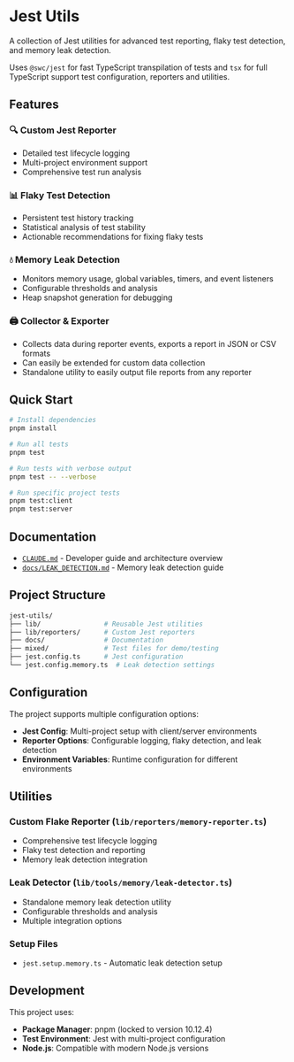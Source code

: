 # Jest Utils

A collection of Jest utilities for advanced test reporting, flaky test detection, and memory leak detection.

Uses `@swc/jest` for fast TypeScript transpilation of tests and `tsx` for full TypeScript support test configuration, reporters and utilities.

## Features

### 🔍 Custom Jest Reporter

- Detailed test lifecycle logging
- Multi-project environment support
- Comprehensive test run analysis

### 📊 Flaky Test Detection

- Persistent test history tracking
- Statistical analysis of test stability
- Actionable recommendations for fixing flaky tests

### 💧 Memory Leak Detection

- Monitors memory usage, global variables, timers, and event listeners
- Configurable thresholds and analysis
- Heap snapshot generation for debugging

### 🖨️ Collector & Exporter

- Collects data during reporter events, exports a report in JSON or CSV formats
- Can easily be extended for custom data collection
- Standalone utility to easily output file reports from any reporter

## Quick Start

```bash
# Install dependencies
pnpm install

# Run all tests
pnpm test

# Run tests with verbose output
pnpm test -- --verbose

# Run specific project tests
pnpm test:client
pnpm test:server
```

## Documentation

- [`CLAUDE.md`](./CLAUDE.md) - Developer guide and architecture overview
- [`docs/LEAK_DETECTION.md`](./docs/LEAK_DETECTION.md) - Memory leak detection guide

## Project Structure

```sh
jest-utils/
├── lib/                # Reusable Jest utilities
├── lib/reporters/      # Custom Jest reporters
├── docs/               # Documentation
├── mixed/              # Test files for demo/testing
├── jest.config.ts      # Jest configuration
└── jest.config.memory.ts  # Leak detection settings
```

## Configuration

The project supports multiple configuration options:

- **Jest Config**: Multi-project setup with client/server environments
- **Reporter Options**: Configurable logging, flaky detection, and leak detection
- **Environment Variables**: Runtime configuration for different environments

## Utilities

### Custom Flake Reporter (`lib/reporters/memory-reporter.ts`)

- Comprehensive test lifecycle logging
- Flaky test detection and reporting
- Memory leak detection integration

### Leak Detector (`lib/tools/memory/leak-detector.ts`)

- Standalone memory leak detection utility
- Configurable thresholds and analysis
- Multiple integration options

### Setup Files

- `jest.setup.memory.ts` - Automatic leak detection setup

## Development

This project uses:

- **Package Manager**: pnpm (locked to version 10.12.4)
- **Test Environment**: Jest with multi-project configuration
- **Node.js**: Compatible with modern Node.js versions
